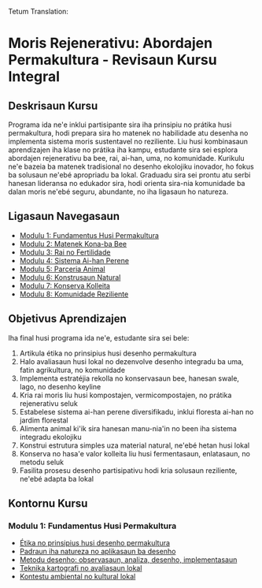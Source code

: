 Tetum Translation:

# Moris Rejenerativu: Abordajen Permakultura - Revisaun Kursu Integral

## Deskrisaun Kursu

Programa ida ne'e inklui partisipante sira iha prinsipiu no prátika husi permakultura, hodi prepara sira ho matenek no habilidade atu desenha no implementa sistema moris sustentavel no reziliente. Liu husi kombinasaun aprendizajen iha klase no prátika iha kampu, estudante sira sei esplora abordajen rejenerativu ba bee, rai, ai-han, uma, no komunidade. Kurikulu ne'e bazeia ba matenek tradisional no desenho ekolojiku inovador, ho fokus ba solusaun ne'ebé apropriadu ba lokal. Graduadu sira sei prontu atu serbi hanesan lideransa no edukador sira, hodi orienta sira-nia komunidade ba dalan moris ne'ebé seguru, abundante, no iha ligasaun ho natureza.

## Ligasaun Navegasaun

- [Modulu 1: Fundamentus Husi Permakultura](#modulu-1-fundamentus-husi-permakultura)
- [Modulu 2: Matenek Kona-ba Bee](#modulu-2-matenek-kona-ba-bee)
- [Modulu 3: Rai no Fertilidade](#modulu-3-rai-no-fertilidade)
- [Modulu 4: Sistema Ai-han Perene](#modulu-4-sistema-ai-han-perene)
- [Modulu 5: Parceria Animal](#modulu-5-parceria-animal)
- [Modulu 6: Konstrusaun Natural](#modulu-6-konstrusaun-natural)
- [Modulu 7: Konserva Kolleita](#modulu-7-konserva-kolleita)
- [Modulu 8: Komunidade Reziliente](#modulu-8-komunidade-reziliente)

## Objetivus Aprendizajen

Iha final husi programa ida ne'e, estudante sira sei bele:

1. Artikula étika no prinsipius husi desenho permakultura
2. Halo avaliasaun husi lokal no dezenvolve desenho integradu ba uma, fatin agrikultura, no komunidade
3. Implementa estratéjia rekolla no konservasaun bee, hanesan swale, lago, no desenho keyline
4. Kria rai moris liu husi kompostajen, vermicompostajen, no prátika rejenerativu seluk
5. Estabelese sistema ai-han perene diversifikadu, inklui floresta ai-han no jardim florestal
6. Alimenta animal ki'ik sira hanesan manu-nia'in no been iha sistema integradu ekolojiku
7. Konstrui estrutura simples uza material natural, ne'ebé hetan husi lokal
8. Konserva no hasa'e valor kolleita liu husi fermentasaun, enlatasaun, no metodu seluk
9. Fasilita prosesu desenho partisipativu hodi kria solusaun reziliente, ne'ebé adapta ba lokal

## Kontornu Kursu

### Modulu 1: Fundamentus Husi Permakultura
- [Étika no prinsipius husi desenho permakultura](lesson_plans/Regenerative_Living/Regenerative_Living_Module1_Lesson1.txt)
- [Padraun iha natureza no aplikasaun ba desenho](lesson_plans/Regenerative_Living/Regenerative_Living_Module1_Lesson2.txt)
- [Metodu desenho: observasaun, analiza, desenho, implementasaun](lesson_plans/Regenerative_Living/Regenerative_Living_Module1_Lesson3.txt)
- [Teknika kartografi no avaliasaun lokal](lesson_plans/Regenerative_Living/Regenerative_Living_Module1_Lesson4.txt)
- [Kontestu ambiental no kultural lokal](lesson_plans/Regenerative_Living/Regenerative_Living_Module1_Lesson5.txt)

###